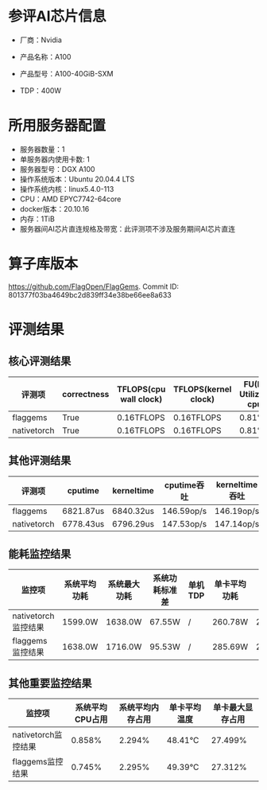 # 参评AI芯片信息

* 厂商：Nvidia

* 产品名称：A100
* 产品型号：A100-40GiB-SXM
* TDP：400W

# 所用服务器配置

* 服务器数量：1
* 单服务器内使用卡数: 1
* 服务器型号：DGX A100
* 操作系统版本：Ubuntu 20.04.4 LTS
* 操作系统内核：linux5.4.0-113
* CPU：AMD EPYC7742-64core
* docker版本：20.10.16
* 内存：1TiB
* 服务器间AI芯片直连规格及带宽：此评测项不涉及服务期间AI芯片直连

# 算子库版本

https://github.com/FlagOpen/FlagGems. Commit ID: 801377f03ba4649bc2d839ff34e38be66ee8a633

# 评测结果

## 核心评测结果

| 评测项  | correctness | TFLOPS(cpu wall clock) | TFLOPS(kernel clock) | FU(FLOPS Utilization)-cputime | FU-kerneltime |
| ---- | -------------- | -------------- | ------------ | ------ | ----- |
| flaggems | True    | 0.16TFLOPS       | 0.16TFLOPS        | 0.81% | 0.8% |
| nativetorch | True    | 0.16TFLOPS      | 0.16TFLOPS      | 0.81%      | 0.81%    |

## 其他评测结果

| 评测项  | cputime | kerneltime | cputime吞吐 | kerneltime吞吐 | 无预热时延 | 预热后时延 |
| ---- | -------------- | -------------- | ------------ | ------------ | -------------- | -------------- | 
| flaggems | 6821.87us       | 6840.32us        | 146.59op/s | 146.19op/s | 1710966.42us | 6979.48us |
| nativetorch | 6778.43us       | 6796.29us        | 147.53op/s | 147.14op/s | 846129.64us | 6796.64us |

## 能耗监控结果

| 监控项  | 系统平均功耗  | 系统最大功耗  | 系统功耗标准差 | 单机TDP | 单卡平均功耗 | 单卡最大功耗 | 单卡功耗标准差 | 单卡TDP |
| ---- | ------- | ------- | ------- | ----- | ------------ | ------------ | ------------- | ----- |
| nativetorch监控结果 | 1599.0W | 1638.0W | 67.55W   | /     | 260.78W       | 263.0W      | 2.29W        | 400W  |
| flaggems监控结果 | 1638.0W | 1716.0W | 95.53W   | /     | 285.69W       | 288.0W      | 2.42W        | 400W  |

## 其他重要监控结果

| 监控项  | 系统平均CPU占用 | 系统平均内存占用 | 单卡平均温度 | 单卡最大显存占用 |
| ---- | --------- | -------- | ------------ | -------------- |
| nativetorch监控结果 | 0.858%    | 2.294%   | 48.41°C       | 27.499%        |
| flaggems监控结果 | 0.745%    | 2.295%   | 49.39°C       | 27.312%        |